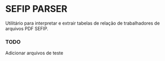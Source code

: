 # SEFIP PARSER #
Utilitário para interpretar e extrair tabelas de relação de trabalhadores de arquivos PDF SEFIP.

### TODO ###
Adicionar arquivos de teste
